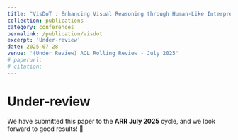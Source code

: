 ```yaml
---
title: "VisDoT : Enhancing Visual Reasoning through Human-Like Interpretation Grounding and Decomposition of Thought"
collection: publications
category: conferences
permalink: /publication/visdot
excerpt: 'Under-review'
date: 2025-07-28
venue: '(Under Review) ACL Rolling Review - July 2025'
# paperurl: 
# citation: 
---
```

Under-review
=====
We have submitted this paper to the **ARR July 2025** cycle, and we look forward to good results! 🙏